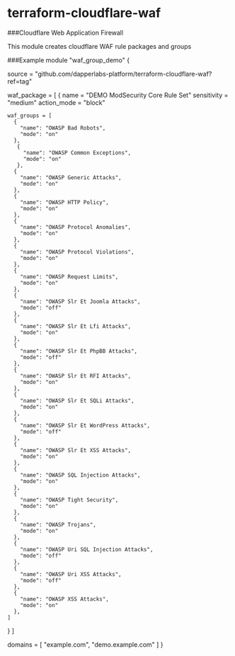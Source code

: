 # terraform-cloudflare-waf

###Cloudflare Web Application Firewall

This module creates cloudflare WAF rule packages and groups

###Example
module "waf_group_demo" {

source = "github.com/dapperlabs-platform/terraform-cloudflare-waf?ref=tag"

waf_package = [
{
name = "DEMO ModSecurity Core Rule Set"
sensitivity = "medium"
action_mode = "block"

    waf_groups = [
      {
        "name": "OWASP Bad Robots",
        "mode": "on"
      },
       {
         "name": "OWASP Common Exceptions",
         "mode": "on"
       },
      {
        "name": "OWASP Generic Attacks",
        "mode": "on"
      },
      {
        "name": "OWASP HTTP Policy",
        "mode": "on"
      },
      {
        "name": "OWASP Protocol Anomalies",
        "mode": "on"
      },
      {
        "name": "OWASP Protocol Violations",
        "mode": "on"
      },
      {
        "name": "OWASP Request Limits",
        "mode": "on"
      },
      {
        "name": "OWASP Slr Et Joomla Attacks",
        "mode": "off"
      },
      {
        "name": "OWASP Slr Et Lfi Attacks",
        "mode": "on"
      },
      {
        "name": "OWASP Slr Et PhpBB Attacks",
        "mode": "off"
      },
      {
        "name": "OWASP Slr Et RFI Attacks",
        "mode": "on"
      },
      {
        "name": "OWASP Slr Et SQLi Attacks",
        "mode": "on"
      },
      {
        "name": "OWASP Slr Et WordPress Attacks",
        "mode": "off"
      },
      {
        "name": "OWASP Slr Et XSS Attacks",
        "mode": "on"
      },
      {
        "name": "OWASP SQL Injection Attacks",
        "mode": "on"
      },
      {
        "name": "OWASP Tight Security",
        "mode": "on"
      },
      {
        "name": "OWASP Trojans",
        "mode": "on"
      },
      {
        "name": "OWASP Uri SQL Injection Attacks",
        "mode": "off"
      },
      {
        "name": "OWASP Uri XSS Attacks",
        "mode": "off"
      },
      {
        "name": "OWASP XSS Attacks",
        "mode": "on"
      },
    ]
}
]

domains = [
    "example.com",
    "demo.example.com"
    ]
}
